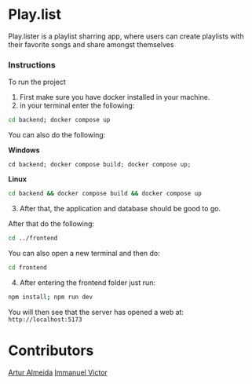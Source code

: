 
# Play.list

Play.lister is a playlist sharring app, where users can create playlists with their favorite songs and share amongst themselves 

### Instructions

To run the project

1. First make sure you have docker installed in your machine.
2. in your terminal enter the following:

```bash
cd backend; docker compose up
```

You can also do the following:

**Windows**

```shell
cd backend; docker compose build; docker compose up;
```

**Linux**

```bash
cd backend && docker compose build && docker compose up
```

3. After that, the application and database should be good to go.

After that do the following:

```bash
cd ../frontend
```

You can also open a new terminal and then do:

```bash
cd frontend
```

4. After entering the frontend folder just run:

```bash
npm install; npm run dev
```

You will then see that the server has opened a web at: `http://localhost:5173`


# Contributors

[Artur Almeida](https://www.genome.gov/)
[Immanuel Victor](https://www.genome.gov/)
